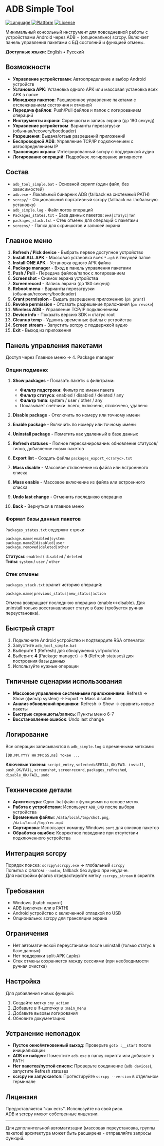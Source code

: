 # ADB Simple Tool

[![Language](https://img.shields.io/badge/Language-Batch-blue)](adb_tool_simple.bat)
[![Platform](https://img.shields.io/badge/Platform-Windows-green)](README.md)
[![License](https://img.shields.io/badge/License-As%20Is-orange)](README.md)

Минимальный консольный инструмент для повседневной работы с устройствами Android через ADB + (опционально) scrcpy. Включает панель управления пакетами с БД состояний и функцией отмены.

**Доступные языки:** [English](README.md) • [Русский](README_ru.md)

## Возможности

- **Управление устройствами**: Автоопределение и выбор Android устройств
- **Установка APK**: Установка одного APK или массовая установка всех APK в папке
- **Менеджер пакетов**: Расширенное управление пакетами с отслеживанием состояния и отменой
- **Передача файлов**: Push/Pull файлов и папок с логированием операций
- **Инструменты экрана**: Скриншоты и запись экрана (до 180 секунд)
- **Управление устройством**: Варианты перезагрузки (обычная/recovery/bootloader)
- **Разрешения**: Выдача/отзыв разрешений приложений
- **Беспроводной ADB**: Управление TCP/IP подключением с автоопределением IP
- **Трансляция экрана**: Интегрированный scrcpy с поддержкой аудио
- **Логирование операций**: Подробное логирование активности

## Состав

- `adb_tool_simple.bat` - Основной скрипт (один файл, без зависимостей)
- `adb.exe` - Локальный бинарник ADB (fallback на системный PATH)
- `scrcpy/` - Опциональный портативный scrcpy (fallback на глобальную установку)
- `adb_simple.log` - Файл логов операций
- `Packages_states.txt` - База данных пакетов: `имя|статус|тип`
- `packages_stack.txt` - Стек отмены для операций с пакетами
- `screens/` - Папка для скриншотов и записей экрана

## Главное меню

1. **Refresh / Pick device** - Выбрать первое доступное устройство
2. **Install ALL APK** - Массовая установка всех `*.apk` в текущей папке
3. **Install ONE APK** - Установка одного APK файла
4. **Package manager** - Вход в панель управления пакетами
5. **Push / Pull** - Передача файлов/папок с логированием
6. **Screenshot** - Снимок экрана устройства
7. **Screenrecord** - Запись экрана (до 180 секунд)
8. **Reboot menu** - Варианты перезагрузки (обычная/recovery/bootloader)
9. **Grant permission** - Выдать разрешение приложению (`pm grant`)
10. **Revoke permission** - Отозвать разрешение приложения (`pm revoke`)
11. **Wireless ADB** - Управление TCP/IP подключением
12. **Device info** - Показать версию SDK и статус root
13. **Cleanup temp** - Удалить временные файлы с устройства
14. **Screen stream** - Запустить scrcpy с поддержкой аудио
0. **Exit** - Выход из приложения

## Панель управления пакетами

Доступ через Главное меню → 4. Package manager

### Опции подменю:

1. **Show packages** - Показать пакеты с фильтрами:
   - **Фильтр подстроки**: Фильтр по имени пакета
   - **Фильтр статуса**: enabled / disabled / deleted / any
   - **Фильтр типа**: system / user / other / any
   - Показывает счетчики: всего, включено, отключено, удалено

2. **Disable package** - Отключить по номеру или точному имени
3. **Enable package** - Включить по номеру или точному имени
4. **Uninstall package** - Пометить как удаленный в базе данных
5. **Refresh statuses** - Полное пересканирование: обновление статусов/типов, добавление новых пакетов
6. **Export list** - Создать файлы `packages_export_<статус>.txt`
7. **Mass disable** - Массовое отключение из файла или встроенного списка
8. **Mass enable** - Массовое включение из файла или встроенного списка
9. **Undo last change** - Отменить последнюю операцию
0. **Back** - Вернуться в главное меню

### Формат базы данных пакетов

`Packages_states.txt` содержит строки:
```
package.name|enabled|system
package.name2|disabled|user
package.removed|deleted|other
```

**Статусы**: `enabled` / `disabled` / `deleted`  
**Типы**: `system` / `user` / `other`

### Стек отмены

`packages_stack.txt` хранит историю операций:
```
package.name|previous_status|new_status|action
```

Отмена возвращает последнюю операцию (enable↔disable). Для uninstall только восстанавливает статус в базе (требуется ручная переустановка).

## Быстрый старт

1. Подключите Android устройство и подтвердите RSA отпечаток
2. Запустите `adb_tool_simple.bat`
3. Выберите **1** (Refresh) для обнаружения устройства
4. Выберите **4** (Package manager) → **5** (Refresh statuses) для построения базы данных
5. Используйте нужные операции

## Типичные сценарии использования

- **Массовое управление системными приложениями**: Refresh → Show (фильтр system) → Export → Mass disable
- **Анализ обновлений прошивки**: Refresh → Show → сравнить новые пакеты
- **Быстрые скриншоты/запись**: Пункты меню 6-7
- **Восстановление ошибок**: Undo last change

## Логирование

Все операции записываются в `adb_simple.log` с временными метками:
```
[DD.MM.YYYY HH:MM:SS,ms] токен ...
```

**Ключевые токены**: `script_entry`, `selected=SERIAL`, `OK/FAIL install`, `push_OK/FAIL`, `screenshot`, `screenrecord`, `packages_refreshed`, `disable_OK/FAIL`, `undo`

## Технические детали

- **Архитектура**: Один .bat файл с функциями на основе меток
- **Работа с устройством**: Использует `ADB_CMD` после выбора устройства
- **Временные файлы**: `/data/local/tmp/shot.png`, `/data/local/tmp/rec.mp4`
- **Сортировка**: Использует команду Windows `sort` для списков пакетов
- **Обработка ошибок**: Корректное поведение при отсутствии подключенного устройства

## Интеграция scrcpy

Порядок поиска: `scrcpy\scrcpy.exe` → глобальный `scrcpy`  
Попытка с флагом `--audio`, fallback без аудио при неудаче.  
Для настройки флагов отредактируйте метку `:scrcpy_stream` в скрипте.

## Требования

- Windows (batch скрипт)
- ADB (включен или в PATH)
- Android устройство с включенной отладкой по USB
- Опционально: scrcpy для трансляции экрана

## Ограничения

- Нет автоматической переустановки после uninstall (только статус в базе данных)
- Нет поддержки split-APK (.apks)
- Стек отмены сохраняется между сессиями (при необходимости ручная очистка)

## Настройка

Для добавления новых функций:
1. Создайте метку `:my_action`
2. Добавьте в if-цепочку в `:main_menu`
3. Добавьте вызовы логирования
4. Обновите документацию

## Устранение неполадок

- **Пустое окно/мгновенный выход**: Проверьте `goto :__start` после инициализации
- **ADB не найден**: Поместите `adb.exe` в папку скрипта или добавьте в PATH
- **Нет пакетов/пустой список**: Проверьте соединение (`adb devices`), запустите Refresh statuses
- **scrcpy не запускается**: Протестируйте `scrcpy --version` в отдельном терминале

## Лицензия

Предоставляется "как есть". Используйте на свой риск.  
ADB и scrcpy имеют собственные лицензии.

---

Для дополнительной автоматизации (массовая переустановка, группы пакетов) архитектура может быть расширена - отправляйте запросы функций.
